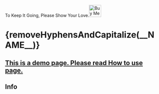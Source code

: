 <script lang="ts">
  import { removeHyphensAndCapitalize, HomeCards, SupportBanner, TechInfo, BellActiveAltOutline, insertObjectToArray, excludeByTitle, cards, info, pkg } from 'runes-webkit';
  import { A } from 'svelte-5-ui-lib';
  const cardsToExclude = ['Seven Props']
  const brand = {
    title: 'Brands, Regular, and Solid Icons',
    description: '2000+ SVG Icons.',
    Icon: BellActiveAltOutline,
    icon_class: 'text-green-500'
  }
  let filteredCards = $state(insertObjectToArray(excludeByTitle(cards, cardsToExclude), brand, 2))

  const runaticsVersion = __RUNATICS_VERSION__;
  const runesMetaTagsVersion = __RUNES_METATAGS_VERSION__;
  let newPkg = $state({...pkg, runaticsVersion, runesMetaTagsVersion})
</script>

<div class="relative h-full max-w-7xl mx-auto overflow-y-auto px-8">
<SupportBanner>
    To Keep It Going, Please Show Your Love.<a href='https://ko-fi.com/Z8Z2CHALG' target='_blank'><img height='40' style='border:0px;height:40px;' src='https://storage.ko-fi.com/cdn/kofi3.png?v=3' alt='Buy Me a Coffee at ko-fi.com' /></a>
</SupportBanner>

<h1 class='flex justify-center my-8'>{removeHyphensAndCapitalize(__NAME__)}</h1>
<h2 class='flex justify-center my-8'><A href ='/how-to-use' aclass='underline'>This is a demo page. Please read  How to use page.</A> </h2>
<HomeCards cards={filteredCards}/>
<h2 class='flex justify-center my-8'>Info</h2>
<HomeCards cards={info} />
<TechInfo {...newPkg} />
</div>